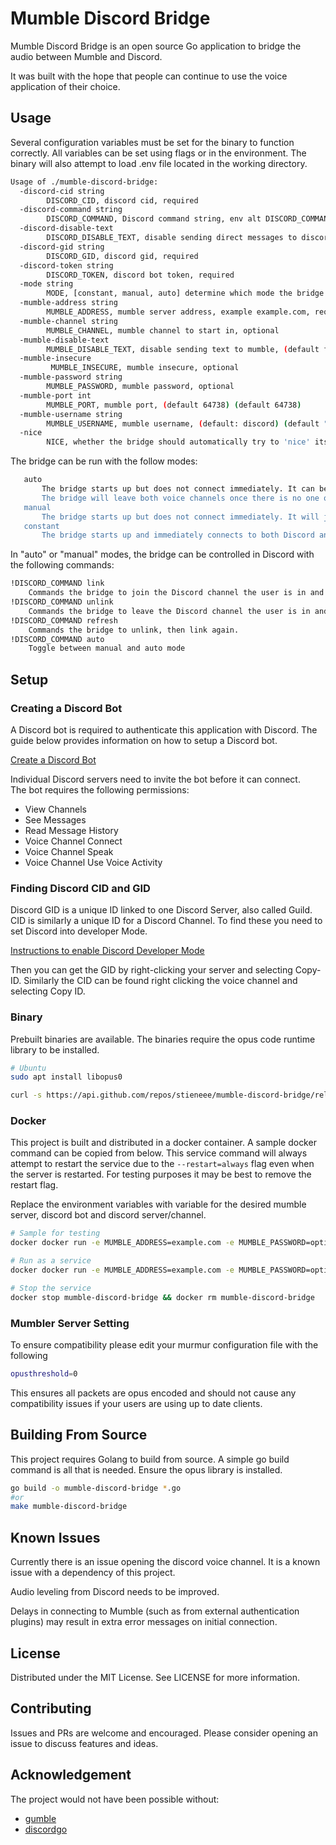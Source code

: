 # Mumble Discord Bridge

Mumble Discord Bridge is an open source Go application to bridge the audio between Mumble and Discord.

It was built with the hope that people can continue to use the voice application of their choice.

## Usage

Several configuration variables must be set for the binary to function correctly.
All variables can be set using flags or in the environment.
The binary will also attempt to load .env file located in the working directory.

```bash
Usage of ./mumble-discord-bridge:
  -discord-cid string
    	DISCORD_CID, discord cid, required
  -discord-command string
    	DISCORD_COMMAND, Discord command string, env alt DISCORD_COMMAND, optional, (defaults mumble-discord) (default "mumble-discord")
  -discord-disable-text
    	DISCORD_DISABLE_TEXT, disable sending direct messages to discord, (default false)
  -discord-gid string
    	DISCORD_GID, discord gid, required
  -discord-token string
    	DISCORD_TOKEN, discord bot token, required
  -mode string
    	MODE, [constant, manual, auto] determine which mode the bridge starts in, (default constant) (default "constant")
  -mumble-address string
    	MUMBLE_ADDRESS, mumble server address, example example.com, required
  -mumble-channel string
    	MUMBLE_CHANNEL, mumble channel to start in, optional
  -mumble-disable-text
    	MUMBLE_DISABLE_TEXT, disable sending text to mumble, (default false)
  -mumble-insecure
    	 MUMBLE_INSECURE, mumble insecure, optional
  -mumble-password string
    	MUMBLE_PASSWORD, mumble password, optional
  -mumble-port int
    	MUMBLE_PORT, mumble port, (default 64738) (default 64738)
  -mumble-username string
    	MUMBLE_USERNAME, mumble username, (default: discord) (default "Discord")
  -nice
    	NICE, whether the bridge should automatically try to 'nice' itself, (default false)
```

The bridge can be run with the follow modes:
```bash
   auto
       The bridge starts up but does not connect immediately. It can be either manually linked (see below) or will join the voice channels when there's at least one person on each side.
       The bridge will leave both voice channels once there is no one on either end
   manual
       The bridge starts up but does not connect immediately. It will join the voice channels when issued the link command and will leave with the unlink command
   constant
       The bridge starts up and immediately connects to both Discord and Mumble voice channels. It can not be controlled in this mode and quits when the program is stopped
```

In "auto" or "manual" modes, the bridge can be controlled in Discord with the following commands:

```bash
!DISCORD_COMMAND link
	Commands the bridge to join the Discord channel the user is in and the Mumble server
!DISCORD_COMMAND unlink
	Commands the bridge to leave the Discord channel the user is in and the Mumble server
!DISCORD_COMMAND refresh
	Commands the bridge to unlink, then link again.
!DISCORD_COMMAND auto
	Toggle between manual and auto mode
```
## Setup

### Creating a Discord Bot

A Discord bot is required to authenticate this application with Discord.
The guide below provides information on how to setup a Discord bot.

[Create a Discord Bot](https://discordpy.readthedocs.io/en/latest/discord.html)

Individual Discord servers need to invite the bot before it can connect.  
The bot requires the following permissions:
* View Channels
* See Messages
* Read Message History
* Voice Channel Connect
* Voice Channel Speak
* Voice Channel Use Voice Activity


### Finding Discord CID and GID

Discord GID is a unique ID linked to one Discord Server, also called Guild. CID is similarly a unique ID for a Discord Channel. To find these you need to set Discord into developer Mode.

[Instructions to enable Discord Developer Mode](https://discordia.me/en/developer-mode)

Then you can get the GID by right-clicking your server and selecting Copy-ID. Similarly the CID can be found right clicking the voice channel and selecting Copy ID.

### Binary

Prebuilt binaries are available.
The binaries require the opus code runtime library to be installed.

```bash
# Ubuntu
sudo apt install libopus0
```

```bash
curl -s https://api.github.com/repos/stieneee/mumble-discord-bridge/releases/latest | grep "mumble-discord-bridge" | grep "browser_download_url" | cut -d '"' -f 4 | wget -qi -
```

### Docker

This project is built and distributed in a docker container.
A sample docker command can be copied from below.
This service command will always attempt to restart the service due to the `--restart=always` flag even when the server is restarted.
For testing purposes it may be best to remove the restart flag.

Replace the environment variables with variable for the desired mumble server, discord bot and discord server/channel.

```bash
# Sample for testing
docker docker run -e MUMBLE_ADDRESS=example.com -e MUMBLE_PASSWORD=optional -e DISCORD_TOKEN=TOKEN -e DISCORD_GID=GID -e DISCORD_CID=CID stieneee/mumble-discord-bridge

# Run as a service
docker docker run -e MUMBLE_ADDRESS=example.com -e MUMBLE_PASSWORD=optional -e DISCORD_TOKEN=TOKEN -e DISCORD_GID=GID -e DISCORD_CID=CID --restart=always --name=mumble-discord-bridge -d stieneee/mumble-discord-bridge

# Stop the service
docker stop mumble-discord-bridge && docker rm mumble-discord-bridge
```

### Mumbler Server Setting

To ensure compatibility please edit your murmur configuration file with the following

```bash
opusthreshold=0
```

This ensures all packets are opus encoded and should not cause any compatibility issues if your users are using up to date clients.

## Building From Source

This project requires Golang to build from source.
A simple go build command is all that is needed.
Ensure the opus library is installed.

```bash
go build -o mumble-discord-bridge *.go
#or
make mumble-discord-bridge
```


## Known Issues

Currently there is an issue opening the discord voice channel.
It is a known issue with a dependency of this project.

Audio leveling from Discord needs to be improved.

Delays in connecting to Mumble (such as from external authentication plugins) may result in extra error messages on initial connection.

## License

Distributed under the MIT License. See LICENSE for more information.

## Contributing

Issues and PRs are welcome and encouraged.
Please consider opening an issue to discuss features and ideas.

## Acknowledgement

The project would not have been possible without:

- [gumble](https://github.com/layeh/gumble)
- [discordgo](https://github.com/bwmarrin/discordgo)
